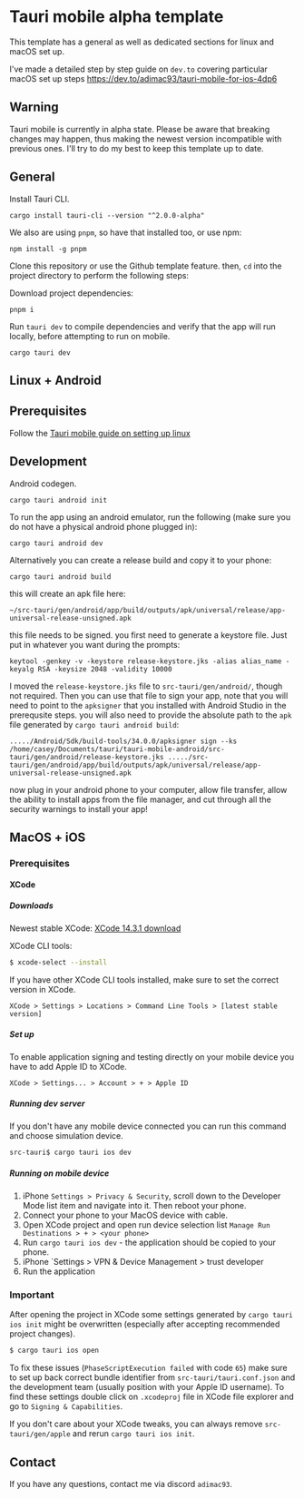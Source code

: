 # Tauri mobile alpha template

This template has a general as well as dedicated sections for linux and macOS set up.

I've made a detailed step by step guide on `dev.to` covering particular macOS set up steps https://dev.to/adimac93/tauri-mobile-for-ios-4dp6

## Warning

Tauri mobile is currently in alpha state. Please be aware that breaking changes may happen, thus making the newest version incompatible with previous ones. I'll try to do my best to keep this template up to date.


## General

Install Tauri CLI.

```
cargo install tauri-cli --version "^2.0.0-alpha"
```

We also are using `pnpm`, so have that installed too, or use npm:

```
npm install -g pnpm
```

Clone this repository or use the Github template feature. then, `cd` into
the project directory to perform the following steps:

Download project dependencies:

```
pnpm i
```

Run `tauri dev` to compile dependencies and verify that the app will run locally,
before attempting to run on mobile.

```
cargo tauri dev
```

## Linux + Android

## Prerequisites

Follow the [Tauri mobile guide on setting up linux](https://next--tauri.netlify.app/next/guides/getting-started/prerequisites/linux)


## Development

Android codegen.

```
cargo tauri android init
```

To run the app using an android emulator, run the following (make sure you
do not have a physical android phone plugged in): 

```
cargo tauri android dev
```

Alternatively you can create a release build and copy it to your phone:

```
cargo tauri android build
```

this will create an apk file here: 

```
~/src-tauri/gen/android/app/build/outputs/apk/universal/release/app-universal-release-unsigned.apk
```

this file needs to be signed. you first need to generate a keystore file. Just
put in whatever you want during the prompts:

```
keytool -genkey -v -keystore release-keystore.jks -alias alias_name -keyalg RSA -keysize 2048 -validity 10000
```

I moved the `release-keystore.jks` file to `src-tauri/gen/android/`, though not
required. Then you can use that file to sign your app, note that you will need to
point to the `apksigner` that you installed with Android Studio in the 
prerequsite steps. you will also need to provide the absolute path to the `apk`
file generated by `cargo tauri android build`:

```
...../Android/Sdk/build-tools/34.0.0/apksigner sign --ks /home/casey/Documents/tauri/tauri-mobile-android/src-tauri/gen/android/release-keystore.jks ...../src-tauri/gen/android/app/build/outputs/apk/universal/release/app-universal-release-unsigned.apk
```


now plug in your android phone to your computer, allow file transfer, allow
the ability to install apps from the file manager, and cut through all the 
security warnings to install your app! 


## MacOS + iOS

### Prerequisites

#### XCode

##### Downloads

Newest stable XCode:
[XCode 14.3.1 download](https://download.developer.apple.com/Developer_Tools/Xcode_14.3.1/Xcode_14.3.1.xip)

XCode CLI tools:
```bash
$ xcode-select --install
```
If you have other XCode CLI tools installed, make sure to set the correct version in XCode.

`XCode > Settings > Locations > Command Line Tools > [latest stable version]`

##### Set up

To enable application signing and testing directly on your mobile device you have to add Apple ID to XCode.

`XCode > Settings... > Account > + > Apple ID`

##### Running dev server

If you don't have any mobile device connected you can run this command and choose simulation device.
```bash
src-tauri$ cargo tauri ios dev
```

##### Running on mobile device

1. iPhone `Settings > Privacy & Security`, scroll down to the Developer Mode list item and navigate into it. Then reboot your phone.
2. Connect your phone to your MacOS device with cable.
3. Open XCode project and open run device selection list `Manage Run Destinations > + > <your phone>`
4. Run `cargo tauri ios dev` - the application should be copied to your phone.
5. iPhone `Settings > VPN & Device Management > trust developer
6. Run the application

### Important

After opening the project in XCode some settings generated by `cargo tauri ios init` might be overwritten (especially after accepting recommended project changes).

```bash
$ cargo tauri ios open
```

To fix these issues (`PhaseScriptExecution failed` with code `65`) make sure to set up back correct bundle identifier from `src-tauri/tauri.conf.json` and the development team (usually position with your Apple ID username).
To find these settings double click on `.xcodeproj` file in XCode file explorer and go to `Signing & Capabilities`.

If you don't care about your XCode tweaks, you can always remove `src-tauri/gen/apple` and rerun `cargo tauri ios init`.


## Contact

If you have any questions, contact me via discord `adimac93`.
